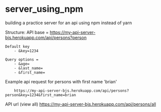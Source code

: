 # server_using_npm
building a practice server for an api using npm instead of yarn


Structure: 
        API base = https://my-api-server-bjs.herokuapp.com/api/persons?person 


    Default key
        - &key=1234

    Query options = 
        - &age= 
        - &last_name=
        - &first_name=


Example api request for persons with first name 'brian'

        https://my-api-server-bjs.herokuapp.com/api/persons?person&key=1234&first_name=brian




API url (view all)
https://my-api-server-bjs.herokuapp.com/api/persons/all

